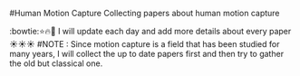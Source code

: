 #Human Motion Capture
Collecting papers about human motion capture

:bowtie::star::fire::muscle: I will update each day and add more details about every paper :sunny::sunny::sunny:
#NOTE : Since motion capture is a field that has been studied for many years, I will collect the up to date papers first and then try to gather the old but classical one.
